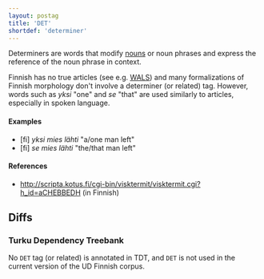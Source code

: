 ```yaml
---
layout: postag
title: 'DET'
shortdef: 'determiner'
---
```


Determiners are words that modify [nouns](NOUN) or noun phrases and
express the reference of the noun phrase in context.

Finnish has no true articles
(see e.g. [WALS](http://wals.info/valuesets/37A-fin)) and many
formalizations of Finnish morphology don't involve a determiner (or
related) tag. However, words such as _yksi_ "one" and _se_ "that"
are used similarly to articles, especially in spoken language.

#### Examples

* [fi] _yksi mies lähti_ "a/one man left"
* [fi] _se mies lähti_ "the/that man left"

#### References

* <http://scripta.kotus.fi/cgi-bin/visktermit/visktermit.cgi?h_id=aCHEBBEDH> (in Finnish)

## Diffs

### Turku Dependency Treebank

No `DET` tag (or related) is annotated in TDT, and `DET` is
not used in the current version of the UD Finnish corpus.
